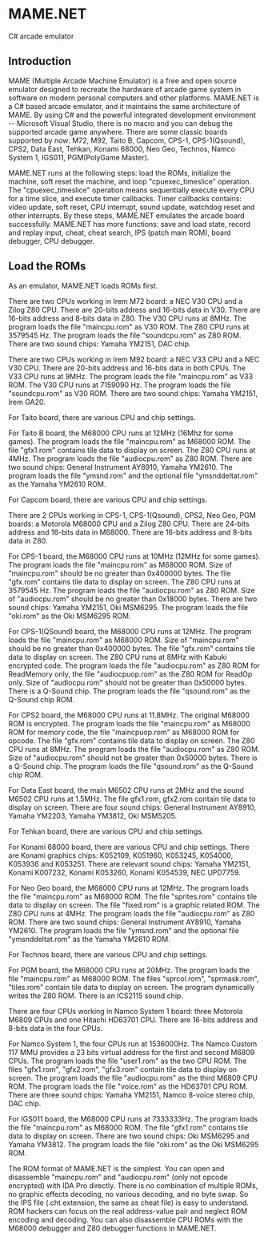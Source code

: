 # MAME.NET
C# arcade emulator
## Introduction
MAME (Multiple Arcade Machine Emulator) is a free and open source emulator designed to recreate the hardware of arcade game system in software on modern personal computers and other platforms. MAME.NET is a C# based arcade emulator, and it maintains the same architecture of MAME. By using C# and the powerful integrated development environment -- Microsoft Visual Studio, there is no macro and you can debug the supported arcade game anywhere. There are some classic boards supported by now: M72, M92, Taito B, Capcom, CPS-1, CPS-1(Qsound), CPS2, Data East, Tehkan, Konami 68000, Neo Geo, Technos, Namco System 1, IGS011, PGM(PolyGame Master).

MAME.NET runs at the following steps: load the ROMs, initialize the machine, soft reset the machine, and loop "cpuexec_timeslice" operation. The "cpuexec_timeslice" operation means sequentially execute every CPU for a time slice, and execute timer callbacks. Timer callbacks contains: video update, soft reset, CPU interrupt, sound update, watchdog reset and other interrupts. By these steps, MAME.NET emulates the arcade board successfully. MAME.NET has more functions: save and load state, record and replay input, cheat, cheat search, IPS (patch main ROM), board debugger, CPU debugger.
## Load the ROMs
As an emulator, MAME.NET loads ROMs first.

There are two CPUs working in Irem M72 board: a NEC V30 CPU and a Zilog Z80 CPU. There are 20-bits address and 16-bits data in V30. There are 16-bits address and 8-bits data in Z80. The V30 CPU runs at 8MHz. The program loads the file "maincpu.rom" as V30 ROM. The Z80 CPU runs at 3579545 Hz. The program loads the file "soundcpu.rom" as Z80 ROM. There are two sound chips: Yamaha YM2151, DAC chip.

There are two CPUs working in Irem M92 board: a NEC V33 CPU and a NEC V30 CPU. There are 20-bits address and 16-bits data in both CPUs. The V33 CPU runs at 9MHz. The program loads the file "maincpu.rom" as V33 ROM. The V30 CPU runs at 7159090 Hz. The program loads the file "soundcpu.rom" as V30 ROM. There are two sound chips: Yamaha YM2151, Irem GA20.

For Taito board, there are various CPU and chip settings.

For Taito B board, the M68000 CPU runs at 12MHz (16Mhz for some games). The program loads the file "maincpu.rom" as M68000 ROM. The file "gfx1.rom" contains tile data to display on screen. The Z80 CPU runs at 4MHz. The program loads the file "audiocpu.rom" as Z80 ROM. There are two sound chips: General Instrument AY8910, Yamaha YM2610. The program loads the file "ymsnd.rom" and the optional file "ymsnddeltat.rom" as the Yamaha YM2610 ROM.

For Capcom board, there are various CPU and chip settings.

There are 2 CPUs working in CPS-1, CPS-1(Qsound), CPS2, Neo Geo, PGM boards: a Motorola M68000 CPU and a Zilog Z80 CPU. There are 24-bits address and 16-bits data in M68000. There are 16-bits address and 8-bits data in Z80.

For CPS-1 board, the M68000 CPU runs at 10MHz (12MHz for some games). The program loads the file "maincpu.rom" as M68000 ROM. Size of "maincpu.rom" should be no greater than 0x400000 bytes. The file "gfx.rom" contains tile data to display on screen. The Z80 CPU runs at 3579545 Hz. The program loads the file "audiocpu.rom" as Z80 ROM. Size of "audiocpu.rom" should be no greater than 0x18000 bytes. There are two sound chips: Yamaha YM2151, Oki MSM6295. The program loads the file "oki.rom" as the Oki MSM6295 ROM.

For CPS-1(QSound) board, the M68000 CPU runs at 12MHz. The program loads the file "maincpu.rom" as M68000 ROM. Size of "maincpu.rom" should be no greater than 0x400000 bytes. The file "gfx.rom" contains tile data to display on screen. The Z80 CPU runs at 8MHz with Kabuki encrypted code. The program loads the file "audiocpu.rom" as Z80 ROM for ReadMemory only, the file "audiocpuop.rom" as the Z80 ROM for ReadOp only. Size of "audiocpu.rom" should not be greater than 0x50000 bytes. There is a Q-Sound chip. The program loads the file "qsound.rom" as the Q-Sound chip ROM.

For CPS2 board, the M68000 CPU runs at 11.8MHz. The original M68000 ROM is encrypted. The program loads the file "maincpu.rom" as M68000 ROM for memory code, the file "maincpuop.rom" as M68000 ROM for opcode. The file "gfx.rom" contains tile data to display on screen. The Z80 CPU runs at 8MHz. The program loads the file "audiocpu.rom" as Z80 ROM. Size of "audiocpu.rom" should not be greater than 0x50000 bytes. There is a Q-Sound chip. The program loads the file "qsound.rom" as the Q-Sound chip ROM.

For Data East board, the main M6502 CPU runs at 2MHz and the sound M6502 CPU runs at 1.5MHz. The file gfx1.rom, gfx2.rom contain tile data to display on screen. There are four sound chips: General Instrument AY8910, Yamaha YM2203, Yamaha YM3812, Oki MSM5205.

For Tehkan board, there are various CPU and chip settings.

For Konami 68000 board, there are various CPU and chip settings. There are Konami graphics chips: K052109, K051960, K053245, K054000, K053936 and K053251. There are relevant sound chips: Yamaha YM2151, Konami K007232, Konami K053260, Konami K054539, NEC UPD7759.

For Neo Geo board, the M68000 CPU runs at 12MHz. The program loads the file "maincpu.rom" as M68000 ROM. The file "sprites.rom" contains tile data to display on screen. The file "fixed.rom" is a graphic related ROM. The Z80 CPU runs at 4MHz. The program loads the file "audiocpu.rom" as Z80 ROM. There are two sound chips: General Instrument AY8910, Yamaha YM2610. The program loads the file "ymsnd.rom" and the optional file "ymsnddeltat.rom" as the Yamaha YM2610 ROM.

For Technos board, there are various CPU and chip settings.

For PGM board, the M68000 CPU runs at 20MHz. The program loads the file "maincpu.rom" as M68000 ROM. The files "sprcol.rom", "sprmask.rom", "tiles.rom" contain tile data to display on screen. The program dynamically writes the Z80 ROM. There is an ICS2115 sound chip.

There are four CPUs working in Namco System 1 board: three Motorola M6809 CPUs and one Hitachi HD63701 CPU. There are 16-bits address and 8-bits data in the four CPUs.

For Namco System 1, the four CPUs run at 1536000Hz. The Namco Custom 117 MMU provides a 23 bits virtual address for the first and second M6809 CPUs. The program loads the file "user1.rom" as the two CPU ROM. The files "gfx1.rom", "gfx2.rom", "gfx3.rom" contain tile data to display on screen. The program loads the file "audiocpu.rom" as the third M6809 CPU ROM. The program loads the file "voice.rom" as the HD63701 CPU ROM. There are three sound chips: Yamaha YM2151, Namco 8-voice stereo chip, DAC chip.

For IGS011 board, the M68000 CPU runs at 7333333Hz. The program loads the file "maincpu.rom" as M68000 ROM. The file "gfx1.rom" contains tile data to display on screen. There are two sound chips: Oki MSM6295 and Yamaha YM3812. The program loads the file "oki.rom" as the Oki MSM6295 ROM.

The ROM format of MAME.NET is the simplest. You can open and disassemble "maincpu.rom" and "audiocpu.rom" (only not opcode encrypted) with IDA Pro directly. There is no combination of multiple ROMs, no graphic effects decoding, no various decoding, and no byte swap. So the IPS file (.cht extension, the same as cheat file) is easy to understand. ROM hackers can focus on the real address-value pair and neglect ROM encoding and decoding. You can also disassemble CPU ROMs with the M68000 debugger and Z80 debugger functions in MAME.NET.

